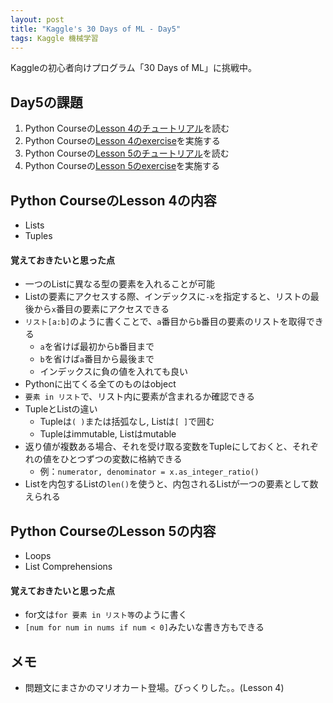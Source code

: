 ```yaml
---
layout: post
title: "Kaggle's 30 Days of ML - Day5"
tags: Kaggle 機械学習
---
```


Kaggleの初心者向けプログラム「30 Days of ML」に挑戦中。  

## Day5の課題

1. Python Courseの[Lesson 4のチュートリアル](https://www.kaggle.com/colinmorris/lists)を読む
1. Python Courseの[Lesson 4のexercise](https://www.kaggle.com/kernels/fork/1275173)を実施する
1. Python Courseの[Lesson 5のチュートリアル](https://www.kaggle.com/colinmorris/loops-and-list-comprehensions)を読む
1. Python Courseの[Lesson 5のexercise](https://www.kaggle.com/kernels/fork/1275177)を実施する

## Python CourseのLesson 4の内容

+ Lists   
+ Tuples

#### 覚えておきたいと思った点

+ 一つのListに異なる型の要素を入れることが可能
+ Listの要素にアクセスする際、インデックスに`-x`を指定すると、リストの最後から`x`番目の要素にアクセスできる
+ `リスト[a:b]`のように書くことで、`a`番目から`b`番目の要素のリストを取得できる
    + `a`を省けば最初から`b`番目まで
    + `b`を省けば`a`番目から最後まで
    + インデックスに負の値を入れても良い
+ Pythonに出てくる全てのものはobject
+ `要素 in リスト`で、リスト内に要素が含まれるか確認できる
+ TupleとListの違い
    + Tupleは`( )`または括弧なし, Listは`[ ]`で囲む
    + Tupleはimmutable, Listはmutable
+ 返り値が複数ある場合、それを受け取る変数をTupleにしておくと、それぞれの値をひとつずつの変数に格納できる
    + 例：`numerator, denominator = x.as_integer_ratio()`
+ Listを内包するListの`len()`を使うと、内包されるListが一つの要素として数えられる

## Python CourseのLesson 5の内容

+ Loops   
+ List Comprehensions

#### 覚えておきたいと思った点

+ for文は`for 要素 in リスト等`のように書く
+ `[num for num in nums if num < 0]`みたいな書き方もできる

## メモ

+ 問題文にまさかのマリオカート登場。びっくりした。。(Lesson 4)